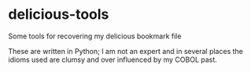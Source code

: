 # delicious-tools
Some tools for recovering my delicious bookmark file

These are written in Python; I am not an expert and in several places the idioms used are clumsy and over influenced by my COBOL past.
